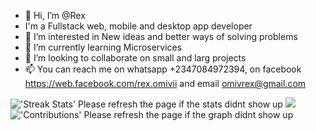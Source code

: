 - 👋 Hi, I’m @Rex
- I'm a Fullstack web, mobile and desktop app developer 
- 👀 I’m interested in New ideas and better ways of solving problems
- 🌱 I’m currently learning Microservices
- 💞️ I’m looking to collaborate on small and larg projects
- 📫 You can reach me on whatsapp +2347084972394, on facebook https://web.facebook.com/rex.omivii and email omivrex@gmail.com

 <img alt="'Streak Stats' Please refresh the page if the stats didnt show up" src="https://github-readme-streak-stats.herokuapp.com/?user=omivrex&theme=dark">

 <img src="https://github-readme-stats.vercel.app/api/?username=omivrex&count_private=true&theme=tokyonight&showicons=true">
 
 <img alt="'Contributions' Please refresh the page if the graph didnt show up" src="https://activity-graph.herokuapp.com/graph?username=omivrex&theme=dracula">

<!---
omivrex/omivrex is a ✨ special ✨ repository because its `README.md` (this file) appears on your GitHub profile.
You can click the Preview link to take a look at your changes.
--->
